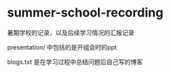 # summer-school-recording

暑期学校的记录，以及后续学习情况的汇报记录

presentation/ 中包括的是开组会时的ppt

blogs.txt 是在学习过程中总结问题后自己写的博客
